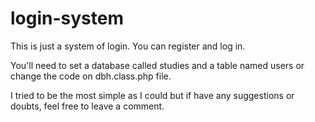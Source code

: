 # login-system

This is just a system of login. You can register and log in.

You'll need to set a database called studies and a table named users or change the code on dbh.class.php file.

I tried to be the most simple as I could but if have any suggestions or doubts, feel free to leave a comment.
